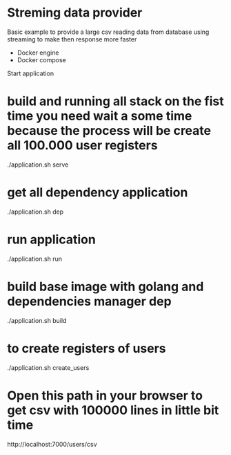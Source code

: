 # Streming data provider

Basic example to provide a large csv reading data from database using streaming to make then response more faster

 - Docker engine
 - Docker compose

Start application
  # build and running all stack on the fist time you need wait a some time because the process will be create all 100.000 user registers
  ./application.sh serve

  # get all dependency application 
  ./application.sh dep

  # run application 
  ./application.sh run

  # build base image with golang and dependencies manager dep
  ./application.sh build

  # to create registers of users
  ./application.sh create_users

# Open this path in your browser to get csv with 100000 lines in little bit time
  http://localhost:7000/users/csv